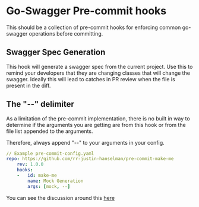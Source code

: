 # Go-Swagger Pre-commit hooks

This should be a collection of pre-commit hooks for enforcing common go-swagger operations before committing.

## Swagger Spec Generation

This hook will generate a swagger spec from the current project.  Use this to remind your developers that they
are changing classes that will change the swagger.  Ideally this will lead to catches in PR review when the 
file is present in the diff.

## The "--" delimiter

As a limitation of the pre-commit implementation, there is no built in way to determine if the arguments you are getting
are from this hook or from the file list appended to the arguments.

Therefore, always append "--" to your arguments in your config.

```yaml
// Example pre-commit-config.yaml
repo: https://github.com/rr-justin-hanselman/pre-commit-make-me
    rev: 1.0.0
    hooks:
    -   id: make-me
        name: Mock Generation
        args: [mock, --]
```

You can see the discussion around this [here](https://github.com/pre-commit/pre-commit/issues/971)

